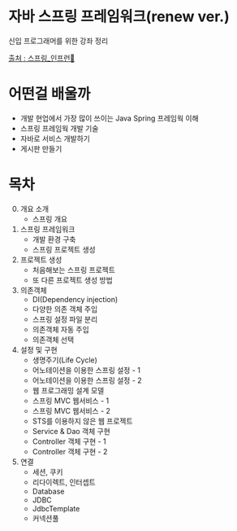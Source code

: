 # 자바 스프링 프레임워크(renew ver.) 

신입 프로그래머를 위한 강좌 정리

[출처 : 스프링_인프런💚](https://www.inflearn.com/course/%EC%8A%A4%ED%94%84%EB%A7%81-%ED%94%84%EB%A0%88%EC%9E%84%EC%9B%8C%ED%81%AC_renew)

# 어떤걸 배울까

- 개발 현업에서 가장 많이 쓰이는 Java Spring 프레임웍 이해
- 스프링 프레임웍 개발 기술
- 자바로 서비스 개발하기
- 게시판 만들기

# 목차 

0. 개요 소개
   - 스프링 개요
1. 스프링 프레임워크
   - 개발 환경 구축
   - 스프링 프로젝트 생성
2. 프로젝트 생성
   - 처음해보는 스프링 프로젝트
   - 또 다른 프로젝트 생성 방법
3. 의존객체
   - DI(Dependency injection)
   - 다양한 의존 객체 주입
   - 스프링 설정 파일 분리
   - 의존객체 자동 주입
   - 의존객체 선택
4. 설정 및 구현
   - 생명주기(Life Cycle)
   - 어노테이션을 이용한 스프링 설정 - 1
   - 어노테이션을 이용한 스프링 설정 - 2
   - 웹 프로그래밍 설계 모델
   - 스프링 MVC 웹서비스 - 1
   - 스프링 MVC 웹서비스 - 2
   - STS를 이용하지 않은 웹 프로젝트
   - Service & Dao 객체 구현
   - Controller 객체 구현 - 1
   - Controller 객체 구현 - 2
5. 연결
   - 세션, 쿠키
   - 리다이렉트, 인터셉트
   - Database
   - JDBC
   - JdbcTemplate
   - 커넥션풀
